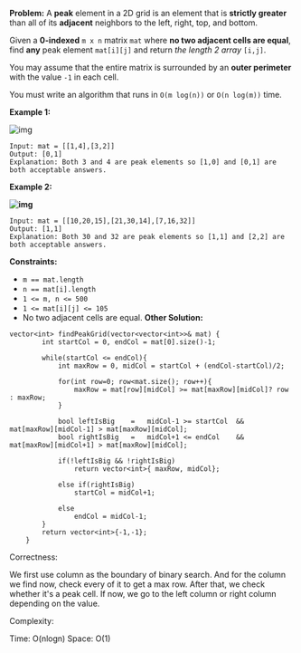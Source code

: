 **Problem:**
A **peak** element in a 2D grid is an element that is **strictly greater** than all of its **adjacent** neighbors to the left, right, top, and bottom.

Given a **0-indexed** `m x n` matrix `mat` where **no two adjacent cells are equal**, find **any** peak element `mat[i][j]` and return *the length 2 array* `[i,j]`.

You may assume that the entire matrix is surrounded by an **outer perimeter** with the value `-1` in each cell.

You must write an algorithm that runs in `O(m log(n))` or `O(n log(m))` time.

 

**Example 1:**

![img](https://assets.leetcode.com/uploads/2021/06/08/1.png)

```
Input: mat = [[1,4],[3,2]]
Output: [0,1]
Explanation: Both 3 and 4 are peak elements so [1,0] and [0,1] are both acceptable answers.
```

**Example 2:**

**![img](https://assets.leetcode.com/uploads/2021/06/07/3.png)**

```
Input: mat = [[10,20,15],[21,30,14],[7,16,32]]
Output: [1,1]
Explanation: Both 30 and 32 are peak elements so [1,1] and [2,2] are both acceptable answers.
```

 

**Constraints:**

- `m == mat.length`
- `n == mat[i].length`
- `1 <= m, n <= 500`
- `1 <= mat[i][j] <= 105`
- No two adjacent cells are equal.
**Other Solution:**
```
vector<int> findPeakGrid(vector<vector<int>>& mat) {
        int startCol = 0, endCol = mat[0].size()-1;
        
        while(startCol <= endCol){
            int maxRow = 0, midCol = startCol + (endCol-startCol)/2;
            
            for(int row=0; row<mat.size(); row++){
                maxRow = mat[row][midCol] >= mat[maxRow][midCol]? row : maxRow;   
            }
            
            bool leftIsBig    =   midCol-1 >= startCol  &&  mat[maxRow][midCol-1] > mat[maxRow][midCol];
            bool rightIsBig   =   midCol+1 <= endCol    &&  mat[maxRow][midCol+1] > mat[maxRow][midCol];
            
            if(!leftIsBig && !rightIsBig) 
                return vector<int>{ maxRow, midCol};
            
            else if(rightIsBig)
                startCol = midCol+1; 
            
            else 
                endCol = midCol-1;
        }
        return vector<int>{-1,-1};
    }
```
Correctness:

We first use column as the boundary of binary search. And for the column we find now, check every of it to get a max row. After that, we check whether it's a peak cell. If now, we go to the left column or right column depending on the value.

Complexity:

Time: O(nlogn)
Space: O(1)